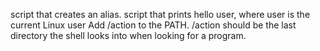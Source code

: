 script that creates an alias.
script that prints hello user, where user is the current Linux user
Add /action to the PATH. /action should be the last directory the shell looks into when looking for a program.
